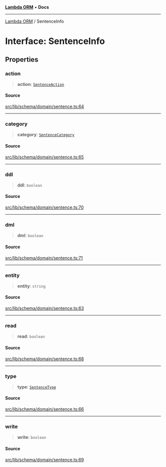 [**Lambda ORM**](../README.md) • **Docs**

***

[Lambda ORM](../README.md) / SentenceInfo

# Interface: SentenceInfo

## Properties

### action

> **action**: [`SentenceAction`](../enumerations/SentenceAction.md)

#### Source

[src/lib/schema/domain/sentence.ts:64](https://github.com/lambda-orm/lambdaorm-base/blob/ca6421568853c5efe7433915c5510adb7501a76c/src/lib/schema/domain/sentence.ts#L64)

***

### category

> **category**: [`SentenceCategory`](../enumerations/SentenceCategory.md)

#### Source

[src/lib/schema/domain/sentence.ts:65](https://github.com/lambda-orm/lambdaorm-base/blob/ca6421568853c5efe7433915c5510adb7501a76c/src/lib/schema/domain/sentence.ts#L65)

***

### ddl

> **ddl**: `boolean`

#### Source

[src/lib/schema/domain/sentence.ts:70](https://github.com/lambda-orm/lambdaorm-base/blob/ca6421568853c5efe7433915c5510adb7501a76c/src/lib/schema/domain/sentence.ts#L70)

***

### dml

> **dml**: `boolean`

#### Source

[src/lib/schema/domain/sentence.ts:71](https://github.com/lambda-orm/lambdaorm-base/blob/ca6421568853c5efe7433915c5510adb7501a76c/src/lib/schema/domain/sentence.ts#L71)

***

### entity

> **entity**: `string`

#### Source

[src/lib/schema/domain/sentence.ts:63](https://github.com/lambda-orm/lambdaorm-base/blob/ca6421568853c5efe7433915c5510adb7501a76c/src/lib/schema/domain/sentence.ts#L63)

***

### read

> **read**: `boolean`

#### Source

[src/lib/schema/domain/sentence.ts:68](https://github.com/lambda-orm/lambdaorm-base/blob/ca6421568853c5efe7433915c5510adb7501a76c/src/lib/schema/domain/sentence.ts#L68)

***

### type

> **type**: [`SentenceType`](../enumerations/SentenceType.md)

#### Source

[src/lib/schema/domain/sentence.ts:66](https://github.com/lambda-orm/lambdaorm-base/blob/ca6421568853c5efe7433915c5510adb7501a76c/src/lib/schema/domain/sentence.ts#L66)

***

### write

> **write**: `boolean`

#### Source

[src/lib/schema/domain/sentence.ts:69](https://github.com/lambda-orm/lambdaorm-base/blob/ca6421568853c5efe7433915c5510adb7501a76c/src/lib/schema/domain/sentence.ts#L69)
